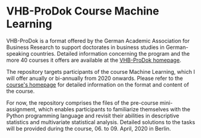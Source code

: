 # VHB-ProDok Course Machine Learning

VHB-ProDok is a format offered by the German Academic Association for Business Research to support doctorates in business studies in German-speaking countries. Detailed information concerning the program and the more 40 courses it offers are available at the [VHB-ProDok homepage](https://www.vhbonline.org/en/events/prodok).

The repository targets participants of the course Machine Learning, which I will offer anually or bi-annually from 2020 onwards. Please refer to the [course's homepage](https://www.vhbonline.org/en/veranstaltungen/prodok/kurse-2020/translate-to-englisch-2004ms01) for detailed information on the format and content of the course.

For now, the repository comprises the files of the pre-course mini-assignment, which enables participants to familiarize themselves with the Python programming language and revisit their abilities in descriptive statistics and multivariate statistical analysis. Detailed solutions to the tasks will be provided during the course, 06. to 09. April, 2020 in Berlin. 
